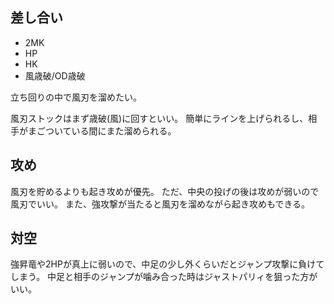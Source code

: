 ## 差し合い

- 2MK
- HP
- HK
- 風歳破/OD歳破

立ち回りの中で風刃を溜めたい。

風刃ストックはまず歳破(風)に回すといい。
簡単にラインを上げられるし、相手がまごついている間にまた溜められる。

## 攻め

風刃を貯めるよりも起き攻めが優先。
ただ、中央の投げの後は攻めが弱いので風刃でいい。
また、強攻撃が当たると風刃を溜めながら起き攻めもできる。

## 対空

強昇竜や2HPが真上に弱いので、中足の少し外くらいだとジャンプ攻撃に負けてしまう。
中足と相手のジャンプが噛み合った時はジャストパリィを狙った方がいい。
